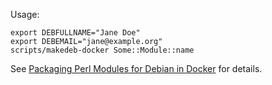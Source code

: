 Usage:

```
export DEBFULLNAME="Jane Doe"
export DEBEMAIL="jane@example.org"
scripts/makedeb-docker Some::Module::name
```

See [Packaging Perl Modules for Debian in Docker](https://finalrewind.org/interblag/entry/packaging-perl-modules-for-debian-in-docker) for details.

